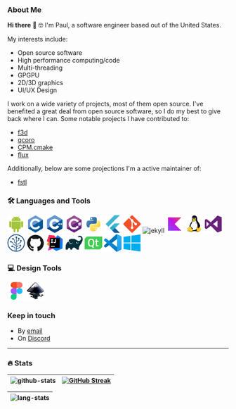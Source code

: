 ### About Me

**Hi there** 👋
🤓 I'm Paul, a software engineer based out of the United States. 

My interests include:

- Open source software
- High performance computing/code
- Multi-threading
- GPGPU 
- 2D/3D graphics
- UI/UX Design

I work on a wide variety of projects, most of them open source. I've benefited a great deal from open source software, so I do my best to give back where I can. Some notable projects I have contributed to:

- [f3d](https://github.com/f3d-app/f3d)
- [qcoro](https://github.com/danvratil/qcoro)
- [CPM.cmake](https://github.com/cpm-cmake/CPM.cmake)
- [flux](https://github.com/tcbrindle/flux)

Additionally, below are some projections I'm a active maintainer of:

- [fstl](https://github.com/fstl-app/fstl)

### :hammer_and_wrench: Languages and Tools

<p align="left">
  <img src="https://github.com/devicons/devicon/blob/v2.15.1/icons/android/android-original.svg" alt="android" width="40" height="40"/>
  <img src="https://github.com/devicons/devicon/blob/v2.15.1/icons/c/c-original.svg" alt="c" width="40" height="40"/>
  <img src="https://github.com/devicons/devicon/blob/v2.15.1/icons/cplusplus/cplusplus-original.svg" alt="cplusplus" width="40" height="40"/>
  <img src="https://github.com/devicons/devicon/blob/v2.15.1/icons/csharp/csharp-original.svg" alt="csharp" width="40" height="40"/>
  <img src="https://github.com/devicons/devicon/blob/v2.15.1/icons/python/python-original.svg" alt="windows" width="40"/>
  <img src="https://github.com/devicons/devicon/blob/v2.15.1/icons/flutter/flutter-original.svg" alt="flutter" width="40" height="40"/>
  <img src="https://github.com/devicons/devicon/blob/v2.15.1/icons/git/git-plain.svg" alt="git" width="40" height="40"/>
  <img src="https://www.vectorlogo.zone/logos/jekyllrb/jekyllrb-icon.svg" alt="jekyll" width="40" height="40"/>
  <img src="https://github.com/devicons/devicon/blob/v2.15.1/icons/kotlin/kotlin-original.svg" alt="kotlin" width="40" height="40"/>
  <img src="https://github.com/devicons/devicon/blob/v2.15.1/icons/linux/linux-original.svg" alt="linux" width="40" height="40"/>
  <img src="https://github.com/devicons/devicon/blob/v2.15.1/icons/visualstudio/visualstudio-plain.svg" alt="visual-studio" width="40" height="40"/>
  <img src="https://github.com/devicons/devicon/blob/v2.15.1/icons/sourcetree/sourcetree-original.svg" alt="sourcetree" width="40" heigh="40"/>
  <img src="https://github.com/devicons/devicon/blob/v2.15.1/icons/github/github-original.svg" alt="github" width="40" height="40"/>
  <img src="https://github.com/devicons/devicon/blob/v2.15.1/icons/intellij/intellij-original.svg" alt="intellij" width="40" height="40"/>
  <img src="https://github.com/devicons/devicon/blob/v2.15.1/icons/gradle/gradle-plain.svg" alt="gradle" width="40" height="40"/>
  <img src="https://github.com/devicons/devicon/blob/v2.15.1/icons/qt/qt-original.svg" alt="qt" width="40" />
  <img src="https://github.com/devicons/devicon/blob/v2.15.1/icons/vscode/vscode-original.svg" alt="vscode" width="40"/>
  <img src="https://github.com/devicons/devicon/blob/v2.15.1/icons/windows8/windows8-original.svg" alt="windows" width="40"/>
</p>

### 💻 Design Tools

<p align="left">
  <img src="https://github.com/devicons/devicon/blob/v2.15.1/icons/figma/figma-original.svg" alt="figma" width="40" height="40"/>
  <img src="https://github.com/devicons/devicon/blob/v2.15.1/icons/inkscape/inkscape-original.svg" alt="figma" width="40" height="40"/>
</p>

### Keep in touch

- By [email](mailto:developer.paul.123@gmail.com)
- On [Discord](https://discord.gg/CX2ybByRnt)

---

### 🔥 Stats

| ![github-stats](https://github-readme-stats.vercel.app/api?username=developerpaul123&show_icons=true&count_private=true&theme=radical) | [![GitHub Streak](https://github-readme-streak-stats.herokuapp.com?user=DeveloperPaul123&theme=dark&hide_border=true)](https://git.io/streak-stats) |
|:--:|:--:|

| ![lang-stats](https://github-readme-stats.vercel.app/api/top-langs/?username=developerpaul123&langs_count=10&layout=compact&hide=html&theme=radical) |
|:--:|
